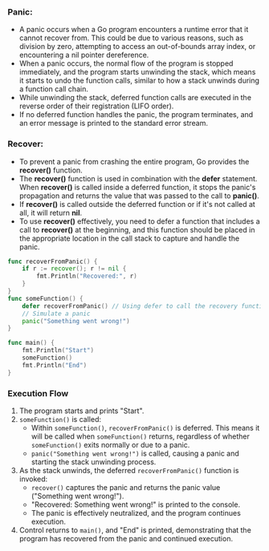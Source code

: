 ### Panic:

- A panic occurs when a Go program encounters a runtime error that it cannot recover from. This could be due to various reasons, such as division by zero, attempting to access an out-of-bounds array index, or encountering a nil pointer dereference.
- When a panic occurs, the normal flow of the program is stopped immediately, and the program starts unwinding the stack, which means it starts to undo the function calls, similar to how a stack unwinds during a function call chain.
- While unwinding the stack, deferred function calls are executed in the reverse order of their registration (LIFO order).
- If no deferred function handles the panic, the program terminates, and an error message is printed to the standard error stream.

### Recover:

- To prevent a panic from crashing the entire program, Go provides the **recover()** function.
- The **recover()** function is used in combination with the **defer** statement. When **recover()** is called inside a deferred function, it stops the panic's propagation and returns the value that was passed to the call to **panic()**.
- If **recover()** is called outside the deferred function or if it's not called at all, it will return **nil**.
- To use **recover()** effectively, you need to defer a function that includes a call to **recover()** at the beginning, and this function should be placed in the appropriate location in the call stack to capture and handle the panic.

```go
func recoverFromPanic() {
    if r := recover(); r != nil {
        fmt.Println("Recovered:", r)
    }
}
func someFunction() {
    defer recoverFromPanic() // Using defer to call the recovery function
    // Simulate a panic
    panic("Something went wrong!")
}

func main() {
    fmt.Println("Start")
    someFunction()
    fmt.Println("End")
}
```

### Execution Flow

1. The program starts and prints "Start".
2. `someFunction()` is called:
    - Within `someFunction()`, `recoverFromPanic()` is deferred. This means it will be called when `someFunction()` returns, regardless of whether `someFunction()` exits normally or due to a panic.
    - `panic("Something went wrong!")` is called, causing a panic and starting the stack unwinding process.
3. As the stack unwinds, the deferred `recoverFromPanic()` function is invoked:
    - `recover()` captures the panic and returns the panic value ("Something went wrong!").
    - "Recovered: Something went wrong!" is printed to the console.
    - The panic is effectively neutralized, and the program continues execution.
4. Control returns to `main()`, and "End" is printed, demonstrating that the program has recovered from the panic and continued execution.
